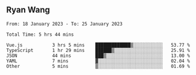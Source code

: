 ## Ryan Wang

<!--START_SECTION:waka-->

```text
From: 18 January 2023 - To: 25 January 2023

Total Time: 5 hrs 44 mins

Vue.js           3 hrs 5 mins    █████████████▒░░░░░░░░░░░   53.77 %
TypeScript       1 hr 29 mins    ██████▒░░░░░░░░░░░░░░░░░░   25.91 %
JSON             44 mins         ███▒░░░░░░░░░░░░░░░░░░░░░   13.00 %
YAML             7 mins          ▓░░░░░░░░░░░░░░░░░░░░░░░░   02.04 %
Other            5 mins          ▒░░░░░░░░░░░░░░░░░░░░░░░░   01.69 %
```

<!--END_SECTION:waka-->
